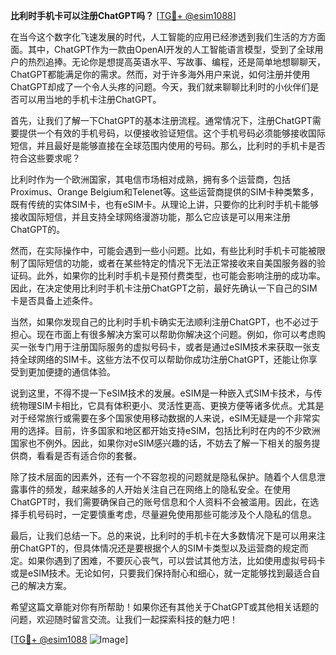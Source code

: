 **比利时手机卡可以注册ChatGPT吗？** [[TG💪+ @esim1088](https://t.me/s/esim1088)]

在当今这个数字化飞速发展的时代，人工智能的应用已经渗透到我们生活的方方面面。其中，ChatGPT作为一款由OpenAI开发的人工智能语言模型，受到了全球用户的热烈追捧。无论你是想提高英语水平、写故事、编程，还是简单地想聊聊天，ChatGPT都能满足你的需求。然而，对于许多海外用户来说，如何注册并使用ChatGPT却成了一个令人头疼的问题。今天，我们就来聊聊比利时的小伙伴们是否可以用当地的手机卡注册ChatGPT。

首先，让我们了解一下ChatGPT的基本注册流程。通常情况下，注册ChatGPT需要提供一个有效的手机号码，以便接收验证短信。这个手机号码必须能够接收国际短信，并且最好是能够直接在全球范围内使用的号码。那么，比利时的手机卡是否符合这些要求呢？

比利时作为一个欧洲国家，其电信市场相对成熟，拥有多个运营商，包括Proximus、Orange Belgium和Telenet等。这些运营商提供的SIM卡种类繁多，既有传统的实体SIM卡，也有eSIM卡。从理论上讲，只要你的比利时手机卡能够接收国际短信，并且支持全球网络漫游功能，那么它应该是可以用来注册ChatGPT的。

然而，在实际操作中，可能会遇到一些小问题。比如，有些比利时手机卡可能被限制了国际短信的功能，或者在某些特定的情况下无法正常接收来自美国服务器的验证码。此外，如果你的比利时手机卡是预付费类型，也可能会影响注册的成功率。因此，在决定使用比利时手机卡注册ChatGPT之前，最好先确认一下自己的SIM卡是否具备上述条件。

当然，如果你发现自己的比利时手机卡确实无法顺利注册ChatGPT，也不必过于担心。现在市面上有很多解决方案可以帮助你解决这个问题。例如，你可以考虑购买一张专门用于注册国际服务的虚拟号码卡，或者是通过eSIM技术来获取一张支持全球网络的SIM卡。这些方法不仅可以帮助你成功注册ChatGPT，还能让你享受到更加便捷的通信体验。

说到这里，不得不提一下eSIM技术的发展。eSIM是一种嵌入式SIM卡技术，与传统物理SIM卡相比，它具有体积更小、灵活性更高、更换方便等诸多优点。尤其是对于经常旅行或需要在多个国家使用移动数据的人来说，eSIM无疑是一个非常实用的选择。目前，许多国家和地区都开始支持eSIM，包括比利时在内的不少欧洲国家也不例外。因此，如果你对eSIM感兴趣的话，不妨去了解一下相关的服务提供商，看看是否有适合你的套餐。

除了技术层面的因素外，还有一个不容忽视的问题就是隐私保护。随着个人信息泄露事件的频发，越来越多的人开始关注自己在网络上的隐私安全。在使用ChatGPT时，我们需要确保自己的账号信息和个人资料不会被滥用。因此，在选择手机号码时，一定要慎重考虑，尽量避免使用那些可能涉及个人隐私的信息。

最后，让我们总结一下。总的来说，比利时的手机卡在大多数情况下是可以用来注册ChatGPT的，但具体情况还是要根据个人的SIM卡类型以及运营商的规定而定。如果你遇到了困难，不要灰心丧气，可以尝试其他方法，比如使用虚拟号码卡或是eSIM技术。无论如何，只要我们保持耐心和细心，就一定能够找到最适合自己的解决方案。

希望这篇文章能对你有所帮助！如果你还有其他关于ChatGPT或其他相关话题的问题，欢迎随时留言交流。让我们一起探索科技的魅力吧！

[[TG💪+ @esim1088](https://t.me/s/esim1088) ![Image](https://i.postimg.cc/4NQfJmqS/Snipaste-2025-05-13-00-14-12.png)]
